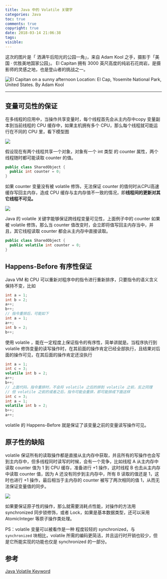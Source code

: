 ```yaml
---
title: Java 中的 Volatile 关键字
categories: Java
toc: true
comments: true
copyright: true
date: 2018-03-14 21:06:38
tags:
visible:
---
```


这次的图片是「 洒满午后阳光的公园一角」，来自 Adam Kool 之手，摄影于「美国 · 优胜美地国家公园」。 El Capitan 拥有 3000 英尺高度的纯岩石花岗岩，是摄影师的灵感之地，也是登山者的挑战之一。

<!--more-->

![El Capitan on a sunny afternoon <br/> Location: El Cap, Yosemite National Park, United States. <br/> By Adam Kool](/unsplash/adam-kool-11868-unsplash.jpg)

------

## 变量可见性的保证

在多线程的应用中，当操作共享变量时，每个线程首先会从主内存中copy 变量副本到当前线程的 CPU 缓存中，如果主机拥有多个 CPU，那么每个线程就可能运行在不同的 CPU 里，看下模型图

![](/images/Java/java-volatile-1.png)

假设现在有两个线程共享一个对象，对象有一个 int 类型 的 counter 属性，两个线程随时都可能读取 counter 的值。

```java
public class SharedObject {
  public int counter = 0;
}
```

如果 counter 变量没有被 volatile 修饰，无法保证 counter 的值何时从CPU高速缓存写回主内存，造成 CPU 缓存与主内存值不一致的情况，即**线程间的更新对其它线程不可见。**

![](/images/Java/java-volatile-2.png)

Java 的 volatile 关键字能够保证跨线程变量可见性，上面例子中的 counter 如果被 volatile 修饰，那么当 counter 值改变时，会立即将值写回主内存当中，并且，其它线程读取 counter 都会从主内存中直接读取。

```java
public class SharedObject {
  public volatile int counter = 0;
}
```



## Happens-Before 有序性保证

Java VM 和 CPU 可以重新对程序中的指令进行重新排序，只要指令的语义含义保持不变，比如

```java
int a = 1;
int b = 2;
a++;
b++;
// 指令重排后，可能如下
int a = 1;
a++;
int b = 2;
b++;
```

使用 volatile ，能在一定程度上保证指令的有序性，简单讲就是。当程序执行到 volatile 修饰变量的读写操作时，在其前面的操作肯定已经全部执行，且结果对后面的操作可见，在其后面的操作肯定还没执行

```java
int a = 1;
int c = 3;
volatile int b = 2; 
a++;
b++;
// 上面代码，指令重排时，不会将 volatile 之后的排到 volatile 之前，反之同理
// 但 volatile 之前的或者之后，指令可能会重排，即可能排成下面这样
int c = 3;
int a = 1;
volatile int b = 2; 
b++;
a++;
```

 volatile 的 Happens-Before 就是保证了该变量之前的变量读写操作可见。



## 原子性的缺陷

volatile 保证所有的读取操作都是直接从主内存中获取，并且所有的写操作也会写到主内存中，但多线程同时读写的时候，会有一个竞争，比如线程 A 从主内存中读取 counter 值为 1 到 CPU 缓存，准备进行 +1 操作，这时线程 B 也去从主内存中读取 counter 值，因为 A 还没有同步到主内存中，所有 B 读取的值还是 1，这时也进行 +1 操作，最后相当于主内存的 counter 被写了两次相同的值 1，从而无法保证变量值的同步。

![](/images/Java/java-volatile-3.png)

如果要保证原子性的操作，那么就需要消耗点性能，对操作的方法用 synchronized 同步锁修饰，或者 Lock，如果是基本数据类型，还可以采用 AtomicInteger 等原子操作类处理。



PS：volatile 变量可以被看作是一种 程度较轻的 synchronized，与 `synchronized` 块相比，volatile 所需的编码更简洁，并且运行时开销也较少，但是它所能实现的功能也仅是 synchronized 的一部分。



## 参考

[Java Volatile Keyword](http://tutorials.jenkov.com/java-concurrency/volatile.html)